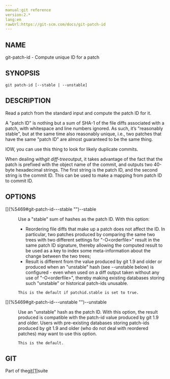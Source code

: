 ```yaml
---
manual:git reference
version:2.*
lang:en
rawUrl:https://git-scm.com/docs/git-patch-id
---
```



## [](%5469#_name "")NAME<a name="_name"></a>


git-patch-id - Compute unique ID for a patch





## [](%5469#_synopsis "")SYNOPSIS<a name="_synopsis"></a>

```
git patch-id [--stable | --unstable]
```




## [](%5469#_description "")DESCRIPTION<a name="_description"></a>


Read a patch from the standard input and compute the patch ID for it.




A &quot;patch ID&quot; is nothing but a sum of SHA-1 of the file diffs associated with a patch, with whitespace and line numbers ignored. As such, it’s &quot;reasonably stable&quot;, but at the same time also reasonably unique, i.e., two patches that have the same &quot;patch ID&quot; are almost guaranteed to be the same thing.




IOW, you can use this thing to look for likely duplicate commits.




When dealing with<em>git diff-tree</em>output, it takes advantage of the fact that the patch is prefixed with the object name of the commit, and outputs two 40-byte hexadecimal strings. The first string is the patch ID, and the second string is the commit ID. This can be used to make a mapping from patch ID to commit ID.





## [](%5469#_options "")OPTIONS<a name="_options"></a>
<dl><dt id='git-patch-id---stable'>[](%5469#git-patch-id---stable "")--stable</dt><dd>

Use a &quot;stable&quot; sum of hashes as the patch ID. With this option:


* Reordering file diffs that make up a patch does not affect the ID. In particular, two patches produced by comparing the same two trees with two different settings for &quot;-O&lt;orderfile&gt;&quot; result in the same patch ID signature, thereby allowing the computed result to be used as a key to index some meta-information about the change between the two trees;
* Result is different from the value produced by git 1.9 and older or produced when an &quot;unstable&quot; hash (see --unstable below) is configured - even when used on a diff output taken without any use of &quot;-O&lt;orderfile&gt;&quot;, thereby making existing databases storing such &quot;unstable&quot; or historical patch-ids unusable.


```
This is the default if patchid.stable is set to true.
```

</dd><dt id='git-patch-id---unstable'>[](%5469#git-patch-id---unstable "")--unstable</dt><dd>

Use an &quot;unstable&quot; hash as the patch ID. With this option, the result produced is compatible with the patch-id value produced by git 1.9 and older. Users with pre-existing databases storing patch-ids produced by git 1.9 and older (who do not deal with reordered patches) may want to use this option.


```
This is the default.
```


</dd></dl>



## [](%5469#_git "")GIT<a name="_git"></a>


Part of the[git[1]](%2248  "")suite





